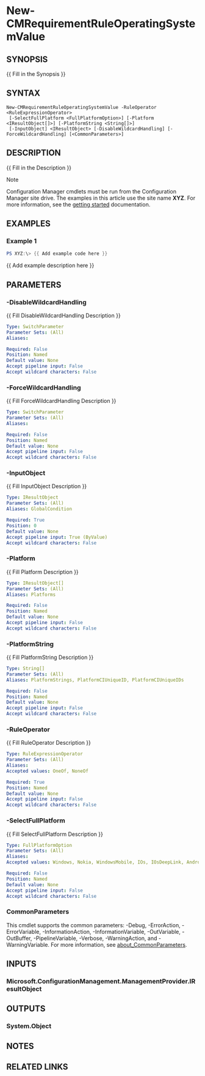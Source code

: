 ﻿---
external help file: AdminUI.PS.Dcm.dll-Help.xml
Module Name: ConfigurationManager
online version:
schema: 2.0.0
---

# New-CMRequirementRuleOperatingSystemValue

## SYNOPSIS
{{ Fill in the Synopsis }}

## SYNTAX

```
New-CMRequirementRuleOperatingSystemValue -RuleOperator <RuleExpressionOperator>
 [-SelectFullPlatform <FullPlatformOption>] [-Platform <IResultObject[]>] [-PlatformString <String[]>]
 [-InputObject] <IResultObject> [-DisableWildcardHandling] [-ForceWildcardHandling] [<CommonParameters>]
```

## DESCRIPTION
{{ Fill in the Description }}

> [!NOTE]
> Configuration Manager cmdlets must be run from the Configuration Manager site drive.
> The examples in this article use the site name **XYZ**. For more information, see the
> [getting started](/powershell/sccm/overview) documentation.

## EXAMPLES

### Example 1
```powershell
PS XYZ:\> {{ Add example code here }}
```

{{ Add example description here }}

## PARAMETERS

### -DisableWildcardHandling
{{ Fill DisableWildcardHandling Description }}

```yaml
Type: SwitchParameter
Parameter Sets: (All)
Aliases:

Required: False
Position: Named
Default value: None
Accept pipeline input: False
Accept wildcard characters: False
```

### -ForceWildcardHandling
{{ Fill ForceWildcardHandling Description }}

```yaml
Type: SwitchParameter
Parameter Sets: (All)
Aliases:

Required: False
Position: Named
Default value: None
Accept pipeline input: False
Accept wildcard characters: False
```

### -InputObject
{{ Fill InputObject Description }}

```yaml
Type: IResultObject
Parameter Sets: (All)
Aliases: GlobalCondition

Required: True
Position: 0
Default value: None
Accept pipeline input: True (ByValue)
Accept wildcard characters: False
```

### -Platform
{{ Fill Platform Description }}

```yaml
Type: IResultObject[]
Parameter Sets: (All)
Aliases: Platforms

Required: False
Position: Named
Default value: None
Accept pipeline input: False
Accept wildcard characters: False
```

### -PlatformString
{{ Fill PlatformString Description }}

```yaml
Type: String[]
Parameter Sets: (All)
Aliases: PlatformStrings, PlatformCIUniqueID, PlatformCIUniqueIDs

Required: False
Position: Named
Default value: None
Accept pipeline input: False
Accept wildcard characters: False
```

### -RuleOperator
{{ Fill RuleOperator Description }}

```yaml
Type: RuleExpressionOperator
Parameter Sets: (All)
Aliases:
Accepted values: OneOf, NoneOf

Required: True
Position: Named
Default value: None
Accept pipeline input: False
Accept wildcard characters: False
```

### -SelectFullPlatform
{{ Fill SelectFullPlatform Description }}

```yaml
Type: FullPlatformOption
Parameter Sets: (All)
Aliases:
Accepted values: Windows, Nokia, WindowsMobile, IOs, IOsDeepLink, Android, AndroidDeepLink, Mac, WinPhone8, WinPhone8DeepLink, MobileMsi

Required: False
Position: Named
Default value: None
Accept pipeline input: False
Accept wildcard characters: False
```

### CommonParameters
This cmdlet supports the common parameters: -Debug, -ErrorAction, -ErrorVariable, -InformationAction, -InformationVariable, -OutVariable, -OutBuffer, -PipelineVariable, -Verbose, -WarningAction, and -WarningVariable. For more information, see [about_CommonParameters](https://go.microsoft.com/fwlink/?LinkID=113216).

## INPUTS

### Microsoft.ConfigurationManagement.ManagementProvider.IResultObject

## OUTPUTS

### System.Object
## NOTES

## RELATED LINKS
